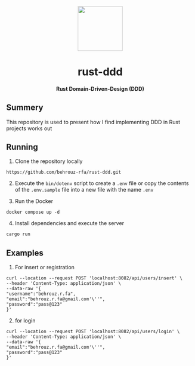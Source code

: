 <div>
  <div align="center" style="display: block; text-align: center;">
    <img src="https://camo.githubusercontent.com/734a3468bce992fbc3b729562d41c92f4912c99a/68747470733a2f2f7777772e727573742d6c616e672e6f72672f7374617469632f696d616765732f727573742d6c6f676f2d626c6b2e737667" height="120" width="120" />
  </div>
  <h1 align="center">rust-ddd</h1>
  <h4 align="center">Rust Domain-Driven-Design (DDD) </h4>
</div>

## Summery

This repository is used to present how I find implementing DDD in Rust projects works out

## Running 

1. Clone the repository locally

```shell
https://github.com/behrouz-rfa/rust-ddd.git
```

2. Execute the `bin/dotenv` script to create a `.env` file
   or copy the contents of the `.env.sample` file into a new file
   with the name `.env`

3. Run the Docker 

```shell
docker compose up -d
```

4. Install dependencies and execute the server

```bash
cargo run
```

## Examples
1. For insert or registration
```
curl --location --request POST 'localhost:8082/api/users/insert' \
--header 'Content-Type: application/json' \
--data-raw '{
"username":"behrouz.r.fa",
"email":"behrouz.r.fa@gmail.com'\''",
"password":"pass@123"
}'
```
2. for login
```
curl --location --request POST 'localhost:8082/api/users/login' \
--header 'Content-Type: application/json' \
--data-raw '{
"email":"behrouz.r.fa@gmail.com'\''",
"password":"pass@123"
}'
```